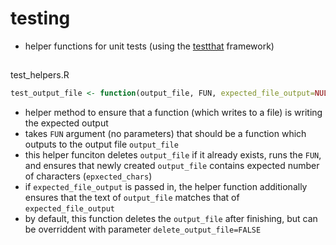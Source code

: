 # testing
- helper functions for unit tests (using the [testthat](https://github.com/hadley/testthat) framework)

## 
test_helpers.R

```R
test_output_file <- function(output_file, FUN, expected_file_output=NULL)
```
- helper method to ensure that a function (which writes to a file) is writing the expected output 
- takes `FUN` argument (no parameters) that should be a function which outputs to the output file `output_file`
- this helper funciton deletes `output_file` if it already exists, runs the `FUN`, and ensures that newly created `output_file` contains expected number of characters (`epxected_chars`)
- if `expected_file_output` is passed in, the helper function additionally ensures that the text of `output_file` matches that of `expected_file_output`
- by default, this function deletes the `output_file` after finishing, but can be overriddent with parameter `delete_output_file=FALSE` 
